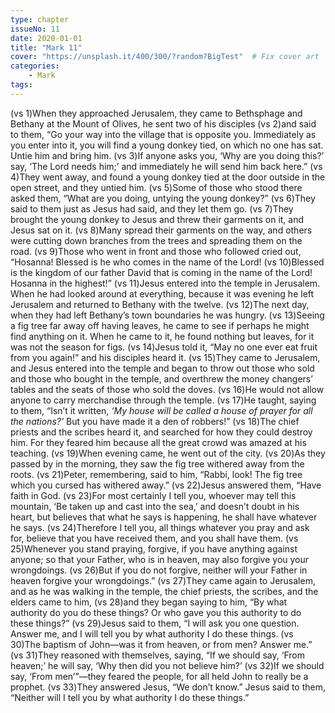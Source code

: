 ```yaml
---
type: chapter
issueNo: 11
date: 2020-01-01
title: "Mark 11"
cover: "https://unsplash.it/400/300/?random?BigTest"  # Fix cover art
categories: 
    - Mark
tags:
---
```


(vs 1)When they approached Jerusalem, they came to Bethsphage and Bethany at the Mount of Olives, he sent two of his disciples  (vs 2)and said to them, “Go your way into the village that is opposite you. Immediately as you enter into it, you will find a young donkey tied, on which no one has sat. Untie him and bring him.  (vs 3)If anyone asks you, ‘Why are you doing this?’ say, ‘The Lord needs him;’ and immediately he will send him back here.”  (vs 4)They went away, and found a young donkey tied at the door outside in the open street, and they untied him.  (vs 5)Some of those who stood there asked them, “What are you doing, untying the young donkey?”  (vs 6)They said to them just as Jesus had said, and they let them go.  (vs 7)They brought the young donkey to Jesus and threw their garments on it, and Jesus sat on it.  (vs 8)Many spread their garments on the way, and others were cutting down branches from the trees and spreading them on the road.  (vs 9)Those who went in front and those who followed cried out, “Hosanna! Blessed is he who comes in the name of the Lord!  (vs 10)Blessed is the kingdom of our father David that is coming in the name of the Lord! Hosanna in the highest!”  (vs 11)Jesus entered into the temple in Jerusalem. When he had looked around at everything, because it was evening he left Jerusalem and returned to Bethany with the twelve.  (vs 12)The next day, when they had left Bethany’s town boundaries he was hungry.  (vs 13)Seeing a fig tree far away off having leaves, he came to see if perhaps he might find anything on it. When he came to it, he found nothing but leaves, for it was not the season for figs.  (vs 14)Jesus told it, “May no one ever eat fruit from you again!” and his disciples heard it.  (vs 15)They came to Jerusalem, and Jesus entered into the temple and began to throw out those who sold and those who bought in the temple, and overthrew the money changers’ tables and the seats of those who sold the doves.  (vs 16)He would not allow anyone to carry merchandise through the temple.  (vs 17)He taught, saying to them, “Isn’t it written, *‘My house will be called a house of prayer for all the nations?’* But you have made it a den of robbers!”  (vs 18)The chief priests and the scribes heard it, and searched for how they could destroy him. For they feared him because all the great crowd was amazed at his teaching.  (vs 19)When evening came, he went out of the city.  (vs 20)As they passed by in the morning, they saw the fig tree withered away from the roots.  (vs 21)Peter, remembering, said to him, “Rabbi, look! The fig tree which you cursed has withered away.”  (vs 22)Jesus answered them, “Have faith in God.  (vs 23)For most certainly I tell you, whoever may tell this mountain, ‘Be taken up and cast into the sea,’ and doesn’t doubt in his heart, but believes that what he says is happening, he shall have whatever he says.  (vs 24)Therefore I tell you, all things whatever you pray and ask for, believe that you have received them, and you shall have them.  (vs 25)Whenever you stand praying, forgive, if you have anything against anyone; so that your Father, who is in heaven, may also forgive you your wrongdoings.  (vs 26)But if you do not forgive, neither will your Father in heaven forgive your wrongdoings.”  (vs 27)They came again to Jerusalem, and as he was walking in the temple, the chief priests, the scribes, and the elders came to him,  (vs 28)and they began saying to him, “By what authority do you do these things? Or who gave you this authority to do these things?”  (vs 29)Jesus said to them, “I will ask you one question. Answer me, and I will tell you by what authority I do these things.  (vs 30)The baptism of John—was it from heaven, or from men? Answer me.”  (vs 31)They reasoned with themselves, saying, “If we should say, ‘From heaven;’ he will say, ‘Why then did you not believe him?’  (vs 32)If we should say, ‘From men’”—they feared the people, for all held John to really be a prophet.  (vs 33)They answered Jesus, “We don’t know.” Jesus said to them, “Neither will I tell you by what authority I do these things.” ﻿
